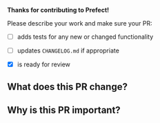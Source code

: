 **Thanks for contributing to Prefect!**

Please describe your work and make sure your PR:

- [ ] adds tests for any new or changed functionality
- [ ] updates `CHANGELOG.md` if appropriate
- [x] is ready for review


## What does this PR change?



## Why is this PR important?


